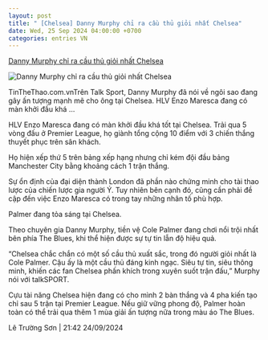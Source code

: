 ```yaml
---
layout: post
title: " [Chelsea] Danny Murphy chỉ ra cầu thủ giỏi nhất Chelsea"
date: Wed, 25 Sep 2024 04:00:00 +0700
categories: entries VN
---
```

[Danny Murphy chỉ ra cầu thủ giỏi nhất Chelsea](https://www.tinthethao.com.vn/danny-murphy-chi-ra-cau-thu-gioi-nhat-chelsea-d780829.html)

![Danny Murphy chỉ ra cầu thủ giỏi nhất Chelsea](https://media.tinthethao.com.vn/resize/534x280/files/bongda/2024/09/24/danny-murphy-chi-ra-cau-thu-gioi-nhat-chelsea-1727188965635jpg.jpg)

TinTheThao.com.vnTrên Talk Sport, Danny Murphy đã nói về ngôi sao đang gây ấn tượng mạnh mẽ cho ông tại Chelsea. HLV Enzo Maresca đang có màn khởi đầu khá ...

HLV Enzo Maresca đang có màn khởi đầu khá tốt tại Chelsea. Trải qua 5 vòng đấu ở Premier League, họ giành tổng cộng 10 điểm với 3 chiến thắng thuyết phục trên sân khách.

Họ hiện xếp thứ 5 trên bảng xếp hạng nhưng chỉ kém đội đầu bảng Manchester City bằng khoảng cách 1 trận thắng.

Sự ổn định của đại diện thành London đã phần nào chứng minh cho tài thao lược của chiến lược gia người Ý. Tuy nhiên bên cạnh đó, cũng cần phải đề cập đến việc Enzo Maresca có trong tay những nhân tố phù hợp.

Palmer đang tỏa sáng tại Chelsea.

Theo chuyên gia Danny Murphy, tiền vệ Cole Palmer đang chơi nổi trội nhất bên phía The Blues, khi thể hiện được sự tự tin lẫn độ hiệu quả.

“Chelsea chắc chắn có một số cầu thủ xuất sắc, trong đó người giỏi nhất là Cole Palmer. Cậu ấy là một cầu thủ đáng kinh ngạc. Siêu tự tin, siêu thông minh, khiến các fan Chelsea phấn khích trong xuyên suốt trận đấu,” Murphy nói với talkSPORT.

Cựu tài năng Chelsea hiện đang có cho mình 2 bàn thắng và 4 pha kiến tạo chỉ sau 5 trận tại Premier League. Nếu giữ vững phong độ, Palmer hoàn toàn có thể trải qua thêm 1 mùa giải ấn tượng nữa trong màu áo The Blues.

Lê Trường Sơn | 21:42 24/09/2024

